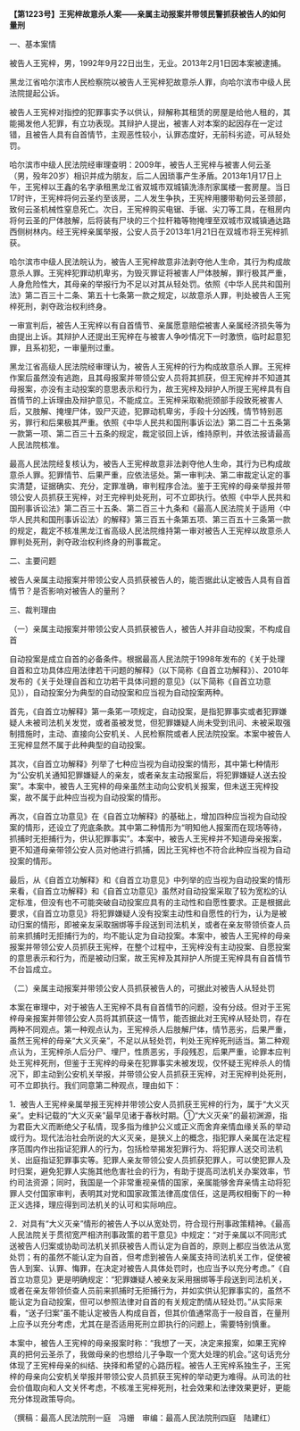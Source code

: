 **【第1223号】王宪梓故意杀人案——亲属主动报案并带领民警抓获被告人的如何量刑**

一、基本案情

被告人王宪梓，男，1992年9月22日出生，无业。2013年2月1日因本案被逮捕。

黑龙江省哈尔滨市人民检察院以被告人王宪梓犯故意杀人罪，向哈尔滨市中级人民法院提起公诉。

被告人王宪梓对指控的犯罪事实予以供认，辩解称其租赁的房屋是给他人租的，其能揭发他人犯罪，有立功表现。其辩护人提出，被害人对本案的起因存在一定过错，且被告人具有自首情节，主观恶性较小，认罪态度好，无前科劣迹，可从轻处罚。

哈尔滨市中级人民法院经审理查明：2009年，被告人王宪梓与被害人何云圣（男，殁年20岁）相识并成为朋友，后二人因琐事产生矛盾。2013年1月17日上午，王宪梓以王鑫的名字承租黑龙江省双城市双城镇洗涤剂家属楼一套房屋。当日17时许，王宪梓将何云圣约至该房，二人发生争执，王宪梓用腰带勒何云圣颈部，致何云圣机械性窒息死亡。次日，王宪梓购买电锯、手锯、尖刀等工具，在租房内将何云圣的尸体肢解，后将装有尸块的三个拉杆箱等物掩埋至双城市双城镇通达路西侧树林内。经王宪梓亲属举报，公安人员于2013年1月21日在双城市将王宪梓抓获。

哈尔滨市中级人民法皖认为，被告人王宪梓故意非法剥夺他人生命，其行为构成故意杀人罪。王宪梓犯罪动机卑劣，为毁灭罪证将被害人尸体肢解，罪行极其严重，人身危险性大，其母亲的举报行为不足以对其从轻处罚。依照《中华人民共和国刑法》第二百三十二条、第五十七条第一款之规定，以故意杀人罪，判处被告人王宪梓死刑，剥夺政治权利终身。

一审宣判后，被告人王宪梓以有自首情节、亲属愿意赔偿被害人亲属经济损失等为由提出上诉。其辩护人还提出王宪梓在与被害人争吵情况下一时激愤，临时起意犯罪，且系初犯，一审量刑过重。

黑龙江省高级人民法院经审理认为，被告人王宪梓的行为构成故意杀人罪。王宪梓作案后虽然没有逃跑，且其母报案并带领公安人员将其抓获，但王宪梓并不知道其母报案，亦没有主动投案的意思表示和行为，故王宪梓及辩护人所提王宪梓具有自首情节的上诉理由及辩护意见，不能成立。王宪梓采取勒扼颈部手段致死被害人后，又肢解、掩埋尸体，毁尸灭迹，犯罪动机卑劣，手段十分凶残，情节特别恶劣，罪行和后果极其严重。依照《中华人民共和国刑事诉讼法》第二百二十五条第一款第一项、第二百三十五条的规定，裁定驳回上诉，维持原判，并依法报请最高人民法院核准。

最高人民法院经复核认为，被告人王宪梓故意非法剥夺他人生命，其行为已构成故意杀人罪。犯罪情节、后果严重，应依法惩处。第一审判决、第二审裁定认定的事实清楚，证据确实、充分，定罪准确，审判程序合法。鉴于王宪梓的母亲举报并带领公安人员抓获王宪梓，对王完梓判处死刑，可不立即执行。依照《中华人民共和国刑事诉讼法》第二百三十五条、第二百三十九条和《最高人民法院关于适用〈中华人民共和国刑事诉讼法〉的解释》第三百五十条第五项、第三百五十三条第一款的规定，裁定不核准黑龙江省高级人民法院维持第一审对被告人王宪梓以故意杀人罪判处死刑，剥夺政治权利终身的刑事裁定。

二、主要问题

被告人亲属主动报案并带领公安人员抓获被告人的，能否据此认定被告人具有自首情节？是否影响对被告人的量刑？

三、裁判理由

（一）亲属主动报案并带领公安人员抓获被告人，被告人并非自动投案，不构成自首

自动投案是成立自首的必备条件。根据最高人民法院于1998年发布的《关于处理自首和立功具体应用法律若干问题的解释》（以下简称《自首立功解释》）、2010年发布的《关于处理自首和立功若干具体问题的意见》（以下简称《自首立功意见》），自动投案分为典型的自动投案和应当视为自动投案两种。

首先，《自首立功解释》第一条笫一项规定，自动投案，是指犯罪事实或者犯罪嫌疑人未被司法机关发觉，或者虽被发觉，但犯罪嫌疑人尚未受到讯问、未被采取强制措施时，主动、直接向公安机关、人民检察院或者人民法院投案。本案中被告人王宪梓显然不属于此种典型的自动投案。

其次，《自首立功解释》列举了七种应当视为自动投案的情形，其中第七种情形为“公安机关通知犯罪嫌疑人的亲友，或者亲友主动报案后，将犯罪嫌疑人送去投案”。本案中，被告人王宪梓的母亲虽然主动向公安机关报案，但未送王宪梓投案，故不属于此种应当视为自动投案的情形。

再次，《自首立功意见》在《自首立功解释》的基础上，增加四种应当视为自动投案的情形，还设立了兜底条款。其中第二种情形为“明知他人报案而在现场等待，抓捕时无拒捕行为，供认犯罪事实”。本案中，被告人王宪梓并不知道母亲报案，更不知道母亲带领公安人员对他进行抓捕，因比王宪梓也不符合此种应当视为自动投案的情形。

最后，从《自首立功解释》和《自首立功意见》中列举的应当视为自动投案的情形来看，《自首立功解释》和《自首立功意见》虽然对自动投案采取了较为宽松的认定标准，但没有也不可能突破自动投案应具有的主动性和自愿性要求。正是根据此要求，《自首立功意见》将犯罪嫌疑人没有投案主动性和自愿性的行为，认为是被动归案的情形，即被亲友采取捆绑等手段送到司法机关，或者在亲友带领侦查人员前来抓捕时无拒捕行为的，均不能认定为自动投案。本案中，被告人王宪梓的母亲报案并带领公安人员抓获王宪梓，在整个过程中，王宪梓没有主动投案、自愿投案的意思表示和行为，而是被动归案，故王宪梓及其辩护人所提王宪梓具有自首情节不台旨成立。

（二）亲属主动报案并带领公安人员抓获被告人的，可据此对被告人从轻处罚

本案在审理中，对于被告人王宪梓不具有自首情节的问题，没有分歧。但对于王宪梓母亲报案并带领公安人员将其抓获这一情节，能否据此对王宪梓从轻处罚，存在两种不同观点。第一种观点认为，王宪梓杀人后肢解尸体，情节恶劣，后果严重，虽然王宪梓的母亲“大义灭亲”，不足以从轻处罚，判处王宪梓死刑适当。第二种观点认为，王宪梓杀人后分尸、埋尸，性质恶劣，手段残忍，后果严重，论罪本应判处王宪梓死刑，但鉴于王宪梓的母亲在犯罪事实未被发现，仅怀疑王宪梓杀人的情况下，即主动到公安机关举报，并带领公安人员抓获王宪梓，对王宪梓判处死刑，可不立即执行。我们同意第二种观点，理由如下：

1．被告人王宪梓亲属举报王宪梓并带领公安人员抓获王宪梓的行为，属于“大义灭亲”。史料记载的“大义灭亲”最早见诸于春秋时期。①“大义灭亲”的最初渊源，指为君臣大义而断绝父子私情，现多指为维护公义或正义而舍弃亲情血缘关系的举动或行为。现代法治社会所说的大义灭亲，是狭义上的概念，指犯罪人亲属在法定程序范围内作出指证犯罪人的行为，包括检举揭发犯罪行为、将犯罪人送交司法机关、出庭指证犯罪事实等。犯罪人亲友带领公安人员抓获犯罪人，可以使犯罪人及时归案，避免犯罪人实施其他危害社会的行为，有助于提高司法机关办案效率，节约司法资源；同时，我国是一个非常重视亲情的国家，亲属能够舍弃亲情主动将犯罪人交付国家审判，表明其对党和国家政策法律高度信任，这是两权相衡下的一种正义选择，理应得到司法机关的认可和实际响应。

2．对具有“大义灭亲”情形的被告人予以从宽处罚，符合现行刑事政策精神。《最高人民法院关于贯彻宽严相济刑事政策的若干意见》中规定：“对于亲属以不同形式送被告人归案或协助司法机关抓获被告人而认定为自首的，原则上都应当依法从宽处罚；有的虽然不能认定为自首，但考虑到被告人亲属支持司法机关工作，促使被告人到案、认罪、悔罪，在决定对被告人具体处罚时，也应当予以充分考虑。”《自首立功意见》更是明确规定：“犯罪嫌疑人被亲友采用捆绑等手段送到司法机关，或者在亲友带领侦查人员前来抓捕时无拒捕行为，并如实供认犯罪事实的，虽然不能认定为自动投案，但可以参照法律对自首的有关规定酌情从轻处罚。”从实际来看，“送子归案”虽不能认定被告人构成自首，但其价值通常高于一般自首，在量刑上应予以充分考虑，尤其在是否适用死刑立即执行的问题上，需要特别慎重。

本案中，被告人王宪梓的母亲报案时称：“我想了一天，决定来报案，如果王宪梓真的把何云圣杀了，我做母亲的也想给儿子争取一个宽大处理的机会。”这句话充分体现了王宪梓母亲的纠结、抉择和希望的心路历程。被告人王宪梓系独生子，王宪梓的母亲向公安机关举报并带领公安人员抓获王宪梓的举动更为难得。从司法的社会价值取向和人文关怀考虑，不核准王宪梓死刑，社会效果和法律效果更好，更能充分体现政策导向。

（撰稿：最高人民法院刑一庭　冯姗　审编：最高人民法院刑四庭　陆建红）